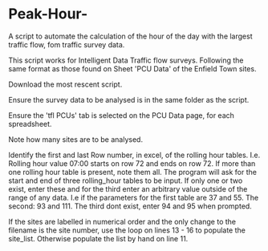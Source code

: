 # Peak-Hour-
A script to automate the calculation of the hour of the day with the largest traffic flow, fom traffic survey data.

This script works for Intelligent Data Traffic flow surveys. Following the same format as those found on Sheet 'PCU Data' of the Enfield Town sites.

Download the most rescent script.

Ensure the survey data to be analysed is in the same folder as the script.

Ensure the 'tfl PCUs' tab is selected on the PCU Data page, for each spreadsheet.

Note how many sites are to be analysed.

Identify the first and last Row number, in excel, of the rolling hour tables. I.e. Rolling hour value 07:00 starts on row 72 and ends on row 72.
If more than one rolling hour table is present, note them all. 
The program will ask for the start and end of three rolling_hour tables to be input. If only one or two exist, enter these and for the third enter an arbitrary value outside of the range of any data.
I.e if the parameters for the first table are 37 and 55. The second: 93 and 111. The third dont exist, enter 94 and 95 when prompted.

If the sites are labelled in numerical order and the only change to the filename is the site number, use the loop on lines 13 - 16 to populate the site_list.
Otherwise populate the list by hand on line 11.
